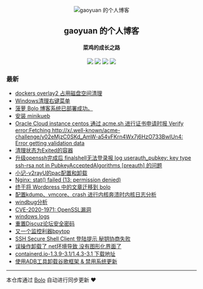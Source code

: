 <p align="center"><img alt="gaoyuan 的个人博客" src="https://pic.stackoverflow.wiki/uploadImages/114/246/231/87/2020/06/06/16/41/3e4a3ce8-8882-4258-9860-a337bf859605.png"></p><h2 align="center">
gaoyuan 的个人博客
</h2>

<h4 align="center">菜鸡的成长之路</h4>
<p align="center"><a title="gaoyuan 的个人博客" target="_blank" href="https://github.com/jkgaoyuan/bolo-blog"><img src="https://img.shields.io/github/last-commit/jkgaoyuan/bolo-blog.svg?style=flat-square&color=FF9900"></a>
<a title="GitHub repo size in bytes" target="_blank" href="https://github.com/jkgaoyuan/bolo-blog"><img src="https://img.shields.io/github/repo-size/jkgaoyuan/bolo-blog.svg?style=flat-square"></a>
<a title="Bolo Version" target="_blank" href="https://github.com/adlered/bolo-solo"><img src="https://img.shields.io/badge/bolo-v2.6 稳定版-f1e05a.svg?style=flat-square&color=blueviolet"></a>
<a title="Hits" target="_blank" href="https://github.com/88250/hits"><img src="https://hits.b3log.org/jkgaoyuan/bolo-blog.svg"></a></p>

### 最新

* [dockers overlay2 占用磁盘空间清理](https://www.jkgaoyuan.tech/articles/2023/04/22/1682130424719.html)
* [Windows清理右键菜单](https://www.jkgaoyuan.tech/articles/2022/08/27/1661611664598.html)
* [菠萝 Bolo 博客系统已部署成功。](https://www.jkgaoyuan.tech/hello-bolo)
* [安装 minikueb](https://www.jkgaoyuan.tech/articles/2022/02/27/1645894872403.html)
* [Oracle Cloud instance centos  通过 acme.sh 进行证书申请时报 Verify error:Fetching http://x/.well-known/acme-challenge/y02eMjzC0SKd_AmW-a54vFKrn4Wx7j6HzO733BwIUn4: Error getting validation data](https://www.jkgaoyuan.tech/articles/2022/02/02/1643775746941.html)
* [清理状态为Exited的容器](https://www.jkgaoyuan.tech/articles/2022/01/28/1643383909657.html)
* [升级openssh完成后 finalshell无法登录报 log  userauth_pubkey: key type ssh-rsa not in PubkeyAcceptedAlgorithms [preauth] 的问题](https://www.jkgaoyuan.tech/articles/2021/10/01/1633100799766.html)
* [ 小记-v2rayU的pac配置和卸载](https://www.jkgaoyuan.tech/articles/2021/09/28/1632843243566.html)
* [Nginx: stat() failed (13: permission denied)](https://www.jkgaoyuan.tech/articles/2021/08/16/1629087630676.html)
* [终于将 Wordpress 中的文章迁移到 bolo ](https://www.jkgaoyuan.tech/articles/2021/08/16/1629076309864.html)
* [配置kdump、vmcore、crash 进行内核奔溃时内核日志分析](https://www.jkgaoyuan.tech/articles/2021/08/15/1629022177840.html)
* [windbug分析](https://www.jkgaoyuan.tech/articles/2021/07/04/1625328070000.html)
* [CVE-2020-1971: OpenSSL漏洞](https://www.jkgaoyuan.tech/articles/2021/04/30/1619779860000.html)
* [windows logs](https://www.jkgaoyuan.tech/articles/2021/04/20/1618914557000.html)
* [重置Discuz论坛安全密码](https://www.jkgaoyuan.tech/articles/2021/02/09/1612868417000.html)
* [又一个监控利器bpytop](https://www.jkgaoyuan.tech/articles/2021/02/06/1612583967000.html)
* [SSH Secure Shell Client 登陆提示 秘钥协商失败](https://www.jkgaoyuan.tech/articles/2021/01/20/1611139967000.html)
* [误操作卸载了 net环境导致 没有图形化界面了](https://www.jkgaoyuan.tech/articles/2020/12/15/1608006130000.html)
* [containerd.io-1.3.9-3.1/1.4.3-3.1 下载地址](https://www.jkgaoyuan.tech/articles/2020/12/07/1607274264000.html)
* [使用ADB工具卸载谷歌框架 & 禁用系统更新](https://www.jkgaoyuan.tech/articles/2020/11/18/1605674731000.html)



---

本仓库通过 [Bolo](https://github.com/adlered/bolo-solo) 自动进行同步更新 ❤️ 